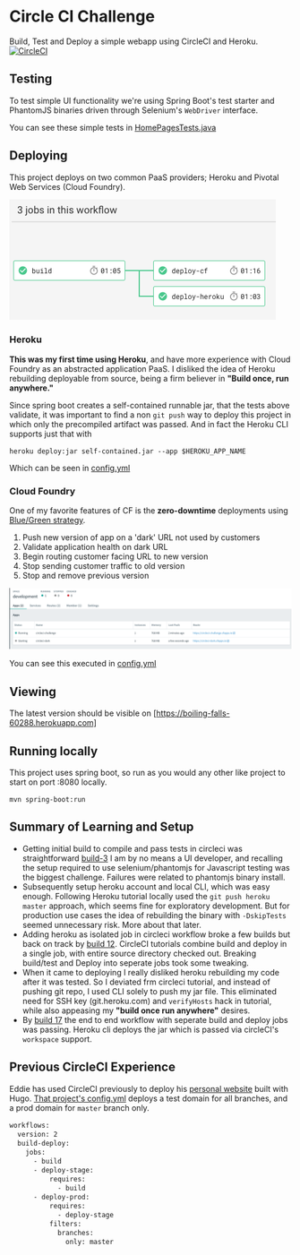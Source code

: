 # Circle CI Challenge

Build, Test and Deploy a simple webapp using CircleCI and Heroku.
[![CircleCI](https://circleci.com/gh/eddiewebb/circleci-challenge.svg?style=svg)](https://circleci.com/gh/eddiewebb/circleci-challenge)


##  Testing
To test simple UI functionality we're using Spring Boot's test starter and PhantomJS binaries driven through Selenium's `WebDriver` interface.

You can see these simple tests in [HomePagesTests.java](src/test/java/com/edwardawebb/circleci/demo/HomePageTests.java)

## Deploying

This project deploys on two common PaaS providers; Heroku and Pivotal Web Services (Cloud Foundry).

![CircleCI Wofrkflow with multiple parallel deployments](src/main/resources/static/images/workflow.png)

### Heroku
**This was my first time using Heroku**, and have more experience with Cloud Foundry as an abstracted application PaaS.
I disliked the idea of Heroku rebuilding deployable from source, being a firm believer in **"Build once, run anywhere."**

Since spring boot creates a self-contained runnable jar, that the tests above validate, it was important to find a non `git push` way to deploy this project in which only the precompiled artifact was passed.
And in fact the Heroku CLI supports just that with 
```
heroku deploy:jar self-contained.jar --app $HEROKU_APP_NAME
```
Which can be seen in [config.yml](.circleci/config.yml) 


### Cloud Foundry
One of my favorite features of CF is the **zero-downtime** deployments using [Blue/Green strategy](https://martinfowler.com/bliki/BlueGreenDeployment.html).

1. Push new version of app on a 'dark' URL not used by customers
1. Validate application health on dark URL
1. Begin routing customer facing URL to new version
1. Stop sending customer traffic to old version
1. Stop and remove previous version


![CloudFoundry panel showing blue and green version on unique routes](src/main/resources/static/images/bluegreen.png)

You can see this executed in [config.yml](.circleci/config.yml) 

## Viewing

The latest version should be visible on [https://boiling-falls-60288.herokuapp.com]


## Running locally

This project uses spring boot, so run as you would any other like project to start on port :8080 locally.

```
mvn spring-boot:run
```


## Summary of Learning and Setup

- Getting initial build to compile and pass tests in circleci was straightforward [build-3](https://circleci.com/gh/eddiewebb/circleci-challenge/3) 
  I am by no means a UI developer, and recalling the setup required to use selenium/phantomjs for Javascript testing was the biggest challenge. 
  Failures were related to phantomjs binary install.
- Subsequently setup heroku account and local CLI, which was easy enough.
  Following Heroku tutorial locally used the `git push heroku master` approach, which seems fine for exploratory development. 
  But for production use cases the idea of rebuilding the binary with `-DskipTests` seemed unnecessary risk. More about that later.
- Adding heroku as isolated job in circleci workflow broke a few builds but back on track by [build 12](https://circleci.com/gh/eddiewebb/circleci-challenge/12).
  CircleCI tutorials combine build and deploy in a single job, with entire source directory checked out.  Breaking build/test and Deploy into seperate jobs took some tweaking.
- When it came to deploying I really disliked heroku rebuilding my code after it was tested. 
  So I deviated frm circleci tutorial, and instead of pushing git repo, I used CLI solely to push my jar file.
  This eliminated need for SSH key (git.heroku.com) and `verifyHosts` hack in tutorial, while also appeasing my **"build once run anywhere"** desires.
- By [build 17](https://circleci.com/workflow-run/231448cf-2486-4a5a-821f-dfe2d623f427) the end to end workflow with seperate build and deploy jobs was passing.
  Heroku cli deploys the jar which is passed via circleCI's `workspace` support. 
  
  
## Previous CircleCI Experience

Eddie has used CircleCI previously to deploy his [personal website](https://edwardawebb.com) built with Hugo. 
[That project's config.yml](https://github.com/eddiewebb/json-resume/blob/master/.circleci/config.yml) deploys a test domain for all branches, and a prod domain for `master` branch only.
```
workflows:
  version: 2
  build-deploy:
    jobs:
      - build
      - deploy-stage:
          requires:
            - build
      - deploy-prod:
          requires:
            - deploy-stage
          filters:
            branches:
              only: master
```

